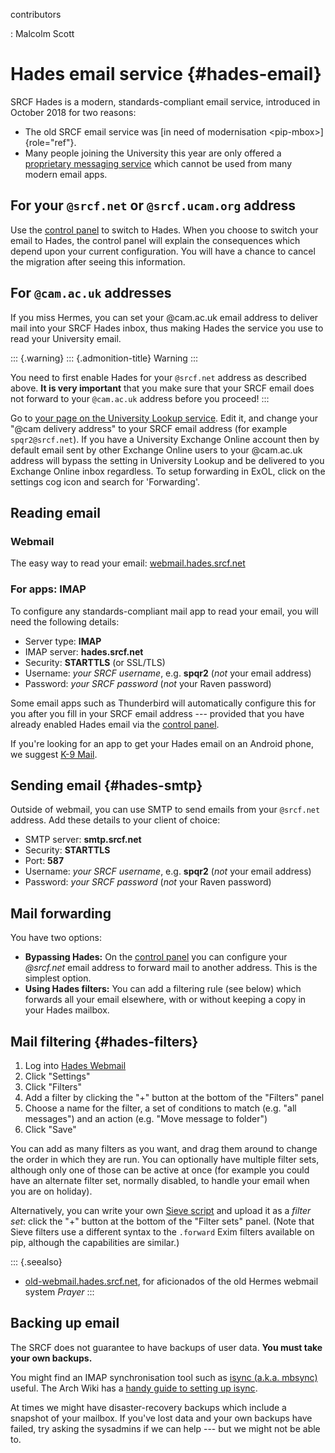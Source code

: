 contributors

:   Malcolm Scott

Hades email service {#hades-email}
===================

SRCF Hades is a modern, standards-compliant email service, introduced in
October 2018 for two reasons:

-   The old SRCF email service was
    [in need of modernisation \<pip-mbox\>]{role="ref"}.
-   Many people joining the University this year are only offered a
    [proprietary messaging
    service](https://help.uis.cam.ac.uk/service/email/exchange-online)
    which cannot be used from many modern email apps.

For your `@srcf.net` or `@srcf.ucam.org` address
------------------------------------------------

Use the [control panel](https://control.srcf.net/member) to switch to
Hades. When you choose to switch your email to Hades, the control panel
will explain the consequences which depend upon your current
configuration. You will have a chance to cancel the migration after
seeing this information.

For `@cam.ac.uk` addresses
--------------------------

If you miss Hermes, you can set your \@cam.ac.uk email address to
deliver mail into your SRCF Hades inbox, thus making Hades the service
you use to read your University email.

::: {.warning}
::: {.admonition-title}
Warning
:::

You need to first enable Hades for your `@srcf.net` address as described
above. **It is very important** that you make sure that your SRCF email
does not forward to your `@cam.ac.uk` address before you proceed!
:::

Go to [your page on the University Lookup
service](https://www.lookup.cam.ac.uk/self). Edit it, and change your
\"\@cam delivery address\" to your SRCF email address (for example
`spqr2@srcf.net`). If you have a University Exchange Online account then
by default email sent by other Exchange Online users to your \@cam.ac.uk
address will bypass the setting in University Lookup and be delivered to
you Exchange Online inbox regardless. To setup forwarding in ExOL, click
on the settings cog icon and search for \'Forwarding\'.

Reading email
-------------

### Webmail

The easy way to read your email:
[webmail.hades.srcf.net](https://webmail.hades.srcf.net/)

### For apps: IMAP

To configure any standards-compliant mail app to read your email, you
will need the following details:

-   Server type: **IMAP**
-   IMAP server: **hades.srcf.net**
-   Security: **STARTTLS** (or SSL/TLS)
-   Username: *your SRCF username*, e.g. **spqr2** (*not* your email
    address)
-   Password: *your SRCF password* (*not* your Raven password)

Some email apps such as Thunderbird will automatically configure this
for you after you fill in your SRCF email address --- provided that you
have already enabled Hades email via the [control
panel](https://control.srcf.net/member).

If you\'re looking for an app to get your Hades email on an Android
phone, we suggest [K-9 Mail](https://k9mail.github.io/download.html).

Sending email {#hades-smtp}
-------------

Outside of webmail, you can use SMTP to send emails from your
`@srcf.net` address. Add these details to your client of choice:

-   SMTP server: **smtp.srcf.net**
-   Security: **STARTTLS**
-   Port: **587**
-   Username: *your SRCF username*, e.g. **spqr2** (*not* your email
    address)
-   Password: *your SRCF password* (*not* your Raven password)

Mail forwarding
---------------

You have two options:

-   **Bypassing Hades:** On the [control
    panel](https://control.srcf.net/member) you can configure your
    *\@srcf.net* email address to forward mail to another address. This
    is the simplest option.
-   **Using Hades filters:** You can add a filtering rule (see below)
    which forwards all your email elsewhere, with or without keeping a
    copy in your Hades mailbox.

Mail filtering {#hades-filters}
--------------

1.  Log into [Hades Webmail](https://webmail.hades.srcf.net/)
2.  Click \"Settings\"
3.  Click \"Filters\"
4.  Add a filter by clicking the \"+\" button at the bottom of the
    \"Filters\" panel
5.  Choose a name for the filter, a set of conditions to match (e.g.
    \"all messages\") and an action (e.g. \"Move message to folder\")
6.  Click \"Save\"

You can add as many filters as you want, and drag them around to change
the order in which they are run. You can optionally have multiple filter
sets, although only one of those can be active at once (for example you
could have an alternate filter set, normally disabled, to handle your
email when you are on holiday).

Alternatively, you can write your own [Sieve script](http://sieve.info)
and upload it as a *filter set*: click the \"+\" button at the bottom of
the \"Filter sets\" panel. (Note that Sieve filters use a different
syntax to the `.forward` Exim filters available on pip, although the
capabilities are similar.)

::: {.seealso}
-   [old-webmail.hades.srcf.net](https://old-webmail.hades.srcf.net),
    for aficionados of the old Hermes webmail system *Prayer*
:::

Backing up email
----------------

The SRCF does not guarantee to have backups of user data. **You must
take your own backups.**

You might find an IMAP synchronisation tool such as [isync (a.k.a.
mbsync)](http://isync.sourceforge.net) useful. The Arch Wiki has a
[handy guide to setting up
isync](https://wiki.archlinux.org/index.php/Isync).

At times we might have disaster-recovery backups which include a
snapshot of your mailbox. If you\'ve lost data and your own backups have
failed, try asking the sysadmins if we can help --- but we might not be
able to.
